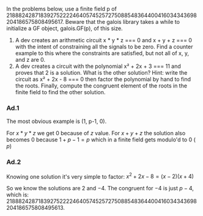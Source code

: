 In the problems below, use a finite field p of 21888242871839275222246405745257275088548364400416034343698204186575808495617. Beware that the galois library takes a while to initialize a GF object, galois.GF(p), of this size.

1. A dev creates an arithmetic circuit x * y * z === 0 and x + y + z === 0 with the intent of constraining all the signals to be zero. Find a counter example to this where the constraints are satisfied, but not all of x, y, and z are 0.
2. A dev creates a circuit with the polynomial x² + 2x + 3 === 11 and proves that 2 is a solution. What is the other solution? Hint: write the circuit as x² + 2x - 8 === 0 then factor the polynomial by hand to find the roots. Finally, compute the congruent element of the roots in the finite field to find the other solution.

### Ad.1 
The most obvious example is (1, p-1, 0). 

For $x * y * z$ we get $0$ because of $z$ value. For $x + y + z$ the solution also becomes $0$ because $1 + p - 1 = p$ which in a finite field gets modulo'd to $0$ ( $p % p = 0$)

### Ad.2
Knowing one solution it's very simple to factor: $x^2+2x-8=(x-2)(x+4)$

So we know the solutions are $2$ and $-4$. The congruent for $-4$ is just $p-4$, which is: $21888242871839275222246405745257275088548364400416034343698204186575808495613$.